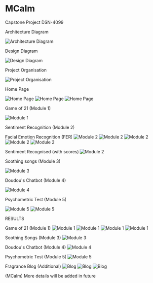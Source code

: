 # MCalm
Capstone Project DSN-4099

Architecture Diagram

![Architecture Diagram](https://github.com/sarthakmishraa/Capstone-Project-MCalm/blob/main/static/images/capstone_review3_arch_diag.JPG)

Design Diagram

![Design Diagram](https://github.com/sarthakmishraa/Capstone-Project-MCalm/blob/main/static/images/design_diag.JPG)

Project Organisation

![Project Organisation](https://github.com/sarthakmishraa/Capstone-Project-MCalm/blob/main/static/images/project_organisation.png)

Home Page

![Home Page](https://github.com/sarthakmishraa/Capstone-Project-MCalm/blob/main/static/images/snip_home.JPG)
![Home Page](https://github.com/sarthakmishraa/Capstone-Project-MCalm/blob/main/static/images/snip_home2.JPG)
![Home Page](https://github.com/sarthakmishraa/Capstone-Project-MCalm/blob/main/static/images/snip_home3.JPG)

Game of 21 (Module 1)

![Module 1](https://github.com/sarthakmishraa/Capstone-Project-MCalm/blob/main/static/images/snip_game_of_21.JPG)

Sentiment Recognition (Module 2)

Facial Emotion Recognition (FER)
![Module 2](https://github.com/sarthakmishraa/Capstone-Project-MCalm/blob/main/static/images/detected_baby1.JPG)
![Module 2](https://github.com/sarthakmishraa/Capstone-Project-MCalm/blob/main/static/images/detected_ishan.JPG)
![Module 2](https://github.com/sarthakmishraa/Capstone-Project-MCalm/blob/main/static/images/detected_johncena1.JPG)
![Module 2](https://github.com/sarthakmishraa/Capstone-Project-MCalm/blob/main/static/images/detected_kevin.JPG)
![Module 2](https://github.com/sarthakmishraa/Capstone-Project-MCalm/blob/main/static/images/detected_south_actor.JPG)

Sentiment Recognised (with scores)
![Module 2](https://github.com/sarthakmishraa/Capstone-Project-MCalm/blob/main/static/images/snip_emotion.JPG)

Soothing songs (Module 3)

![Module 3](https://github.com/sarthakmishraa/Capstone-Project-MCalm/blob/main/static/images/snip_song.JPG)

Doudou's Chatbot (Module 4)

![Module 4](https://github.com/sarthakmishraa/Capstone-Project-MCalm/blob/main/static/images/snip_chatbot.JPG)

Psychometric Test (Module 5)

![Module 5](https://github.com/sarthakmishraa/Capstone-Project-MCalm/blob/main/static/images/snip_psychometric_test.JPG)
![Module 5](https://github.com/sarthakmishraa/Capstone-Project-MCalm/blob/main/static/images/snip_psychometric_test2.JPG)

RESULTS

Game of 21 (Module 1)
![Module 1](https://github.com/sarthakmishraa/Capstone-Project-MCalm/blob/main/static/images/snip_game_of_21_result.JPG)
![Module 1](https://github.com/sarthakmishraa/Capstone-Project-MCalm/blob/main/static/images/snip_game_of_21_result2.JPG)
![Module 1](https://github.com/sarthakmishraa/Capstone-Project-MCalm/blob/main/static/images/snip_game_of_21_result3.JPG)
![Module 1](https://github.com/sarthakmishraa/Capstone-Project-MCalm/blob/main/static/images/snip_game_of_21_result4.JPG)

Soothing Songs (Module 3)
![Module 3](https://github.com/sarthakmishraa/Capstone-Project-MCalm/blob/main/static/images/snip_songResult.JPG)

Doudou's Chatbot (Module 4)
![Module 4](https://github.com/sarthakmishraa/Capstone-Project-MCalm/blob/main/static/images/snip_chatbotResult.JPG)

Psychometric Test (Module 5)
![Module 5](https://github.com/sarthakmishraa/Capstone-Project-MCalm/blob/main/static/images/snip_psychometricResult.JPG)

Fragrance Blog (Additional)
![Blog](https://github.com/sarthakmishraa/Capstone-Project-MCalm/blob/main/static/images/frag.JPG)
![Blog](https://github.com/sarthakmishraa/Capstone-Project-MCalm/blob/main/static/images/frag2.JPG)
![Blog](https://github.com/sarthakmishraa/Capstone-Project-MCalm/blob/main/static/images/frag3.JPG)

(MCalm)
More details will be added in future
